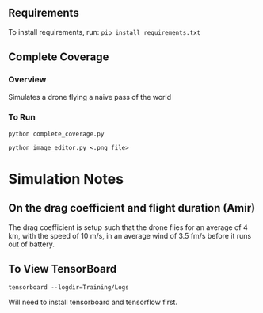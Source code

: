## Requirements
To install requirements, run: `pip install requirements.txt`

## Complete Coverage
### Overview
Simulates a drone flying a naive pass of the world 

### To Run
`python complete_coverage.py`

`python image_editor.py <.png file>`

# Simulation Notes
## On the drag coefficient and flight duration (Amir)
The drag coefficient is setup such that the drone flies for an average of 4 km, with the speed of 10 m/s, in an average wind of 3.5 fm/s before it runs out of battery.

## To View TensorBoard
`tensorboard --logdir=Training/Logs`

Will need to install tensorboard and tensorflow first.